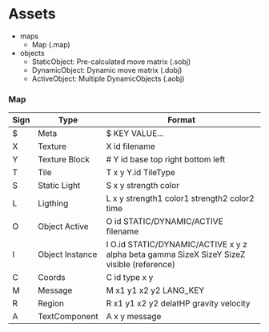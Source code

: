 # Assets

- maps
  - Map (.map)
- objects
  - StaticObject: Pre-calculated move matrix (.sobj)
  - DynamicObject: Dynamic move matrix (.dobj)
  - ActiveObject: Multiple DynamicObjects (.aobj)
  
### Map

|Sign|Type|Format|
|---|---|---|
|$|Meta|$ KEY VALUE...|
|X|Texture|X id filename|
|Y|Texture Block|# Y id base top right bottom left|
|T|Tile|T x y Y.id TileType|
|S|Static Light|S x y strength color|
|L|Ligthing|L x y strength1 color1 strength2 color2 time|
|O|Object Active|O id STATIC/DYNAMIC/ACTIVE filename|
|I|Object Instance|I O.id STATIC/DYNAMIC/ACTIVE x y z alpha beta gamma SizeX SizeY SizeZ visible (reference) |
|C|Coords|C id type x y|
|M|Message|M x1 y1 x2 y2 LANG_KEY|
|R|Region|R x1 y1 x2 y2 delatHP gravity velocity|
|A|TextComponent|A x y message |